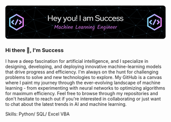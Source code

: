 ![Builidng and Deploying ML solutions](https://github.com/Esuola/Esuola/blob/main/github-header-image.png)
### Hi there 👋, I'm Success

I have a deep fascination for artificial intelligence, and I specialize in designing, developing, and deploying innovative machine-learning models that drive progress and efficiency. I'm always on the hunt for challenging problems to solve and new technologies to explore. My GitHub is a canvas where I paint my journey through the ever-evolving landscape of machine learning - from experimenting with neural networks to optimizing algorithms for maximum efficiency. Feel free to browse through my repositories and don't hesitate to reach out if you're interested in collaborating or just want to chat about the latest trends in AI and machine learning.

Skills: Python/ SQL/ Excel VBA



<!--
**Esuola/Esuola** is a ✨ _special_ ✨ repository because its `README.md` (this file) appears on your GitHub profile.

Here are some ideas to get you started:

- 🔭 I’m currently working on ...
- 🌱 I’m currently learning ...
- 👯 I’m looking to collaborate on ...
- 🤔 I’m looking for help with ...
- 💬 Ask me about ...
- 📫 How to reach me: ...
- 😄 Pronouns: ...
- ⚡ Fun fact: ...
-->
